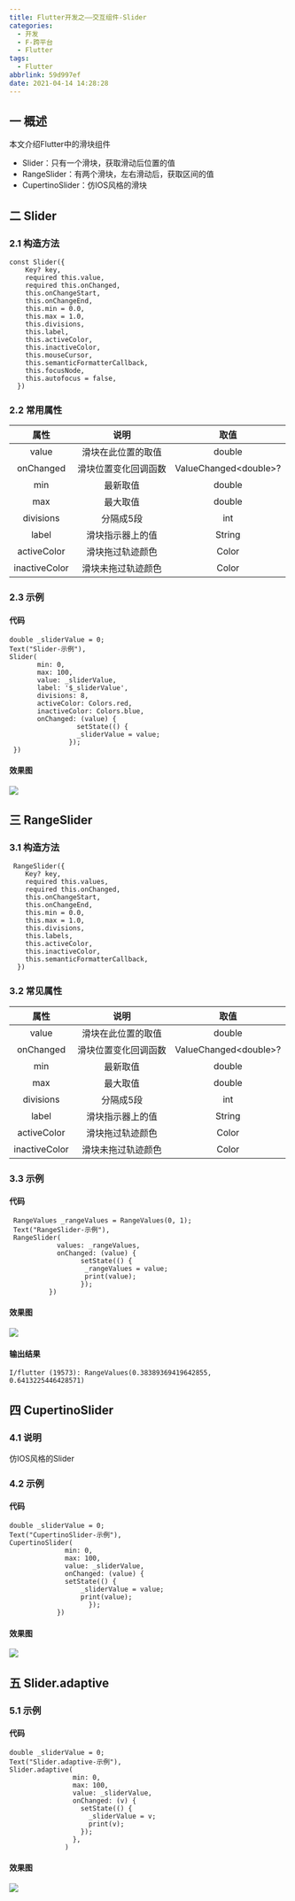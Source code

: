 ```yaml
---
title: Flutter开发之——交互组件-Slider
categories:
  - 开发
  - F-跨平台
  - Flutter
tags:
  - Flutter
abbrlink: 59d997ef
date: 2021-04-14 14:28:28
---
```

## 一 概述

本文介绍Flutter中的滑块组件

* Slider：只有一个滑块，获取滑动后位置的值
* RangeSlider：有两个滑块，左右滑动后，获取区间的值
* CupertinoSlider：仿IOS风格的滑块

<!--more-->

## 二 Slider

### 2.1 构造方法

```
const Slider({
    Key? key,
    required this.value,
    required this.onChanged,
    this.onChangeStart,
    this.onChangeEnd,
    this.min = 0.0,
    this.max = 1.0,
    this.divisions,
    this.label,
    this.activeColor,
    this.inactiveColor,
    this.mouseCursor,
    this.semanticFormatterCallback,
    this.focusNode,
    this.autofocus = false,
  })
```

### 2.2 常用属性

|     属性      |         说明         |          取值          |
| :-----------: | :------------------: | :--------------------: |
|     value     |  滑块在此位置的取值  |         double         |
|   onChanged   | 滑块位置变化回调函数 | ValueChanged\<double>? |
|      min      |       最新取值       |         double         |
|      max      |       最大取值       |         double         |
|   divisions   |      分隔成5段       |          int           |
|     label     |   滑块指示器上的值   |         String         |
|  activeColor  |   滑块拖过轨迹颜色   |         Color          |
| inactiveColor |  滑块未拖过轨迹颜色  |         Color          |

### 2.3 示例

#### 代码

```
double _sliderValue = 0;
Text("Slider-示例"),
Slider(
       min: 0,
       max: 100,
       value: _sliderValue,
       label: '$_sliderValue',
       divisions: 8,
       activeColor: Colors.red,
       inactiveColor: Colors.blue,
       onChanged: (value) {
                 setState(() {
                 _sliderValue = value;
               });
 })
```

#### 效果图
![][1]
## 三 RangeSlider

### 3.1 构造方法

```
 RangeSlider({
    Key? key,
    required this.values,
    required this.onChanged,
    this.onChangeStart,
    this.onChangeEnd,
    this.min = 0.0,
    this.max = 1.0,
    this.divisions,
    this.labels,
    this.activeColor,
    this.inactiveColor,
    this.semanticFormatterCallback,
  })
```

### 3.2 常见属性
|     属性      |         说明         |          取值          |
| :-----------: | :------------------: | :--------------------: |
|     value     |  滑块在此位置的取值  |         double         |
|   onChanged   | 滑块位置变化回调函数 | ValueChanged\<double>? |
|      min      |       最新取值       |         double         |
|      max      |       最大取值       |         double         |
|   divisions   |      分隔成5段       |          int           |
|     label     |   滑块指示器上的值   |         String         |
|  activeColor  |   滑块拖过轨迹颜色   |         Color          |
| inactiveColor |  滑块未拖过轨迹颜色  |         Color          |

### 3.3 示例

#### 代码

```
 RangeValues _rangeValues = RangeValues(0, 1);
 Text("RangeSlider-示例"),
 RangeSlider(
            values: _rangeValues,
            onChanged: (value) {
                  setState(() {
                   _rangeValues = value;
                   print(value);
                  });
          })
```
#### 效果图

![][2]

#### 输出结果

```
I/flutter (19573): RangeValues(0.38389369419642855, 0.6413225446428571)
```

## 四 CupertinoSlider

### 4.1 说明

仿IOS风格的Slider

### 4.2 示例

#### 代码

```
double _sliderValue = 0;
Text("CupertinoSlider-示例"),
CupertinoSlider(
              min: 0,
              max: 100,
              value: _sliderValue,
              onChanged: (value) {
              setState(() {
                  _sliderValue = value;
                  print(value);
                    });
            })
```

#### 效果图
![][3]

## 五 Slider.adaptive

### 5.1 示例

#### 代码

```
double _sliderValue = 0;
Text("Slider.adaptive-示例"),
Slider.adaptive(
                min: 0,
                max: 100,
                value: _sliderValue,
                onChanged: (v) {
                  setState(() {
                    _sliderValue = v;
                    print(v);
                  });
                },
              )
```

#### 效果图
![][4]



[1]:https://jsd.onmicrosoft.cn/gh/PGzxc/CDN/blog-flutter/flutter-slider-sample.gif
[2]:https://jsd.onmicrosoft.cn/gh/PGzxc/CDN/blog-flutter/flutter-rangeSlider-sample.gif
[3]:https://jsd.onmicrosoft.cn/gh/PGzxc/CDN/blog-flutter/flutter-cupertinoSlider-sample.gif
[4]:https://jsd.onmicrosoft.cn/gh/PGzxc/CDN/blog-flutter/flutter-slider-adaptive-sample.gif